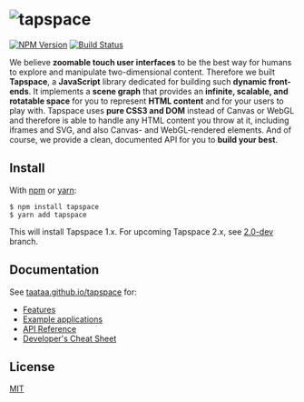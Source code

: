 # ![tapspace](docs/banner.png?raw=true)

[![NPM Version](https://img.shields.io/npm/v/tapspace/stable?color=7fcd0f)](https://www.npmjs.com/package/tapspace)
[![Build Status](https://img.shields.io/travis/com/taataa/tapspace)](https://travis-ci.com/github/taataa/tapspace)

We believe **zoomable touch user interfaces** to be the best way for humans to explore and manipulate two-dimensional content. Therefore we built **Tapspace**, a **JavaScript** library dedicated for building such **dynamic front-ends**. It implements a **scene graph** that provides an **infinite, scalable, and rotatable space** for you to represent **HTML content** and for your users to play with. Tapspace uses **pure CSS3 and DOM** instead of Canvas or WebGL and therefore is able to handle any HTML content you throw at it, including iframes and SVG, and also Canvas- and WebGL-rendered elements. And of course, we provide a clean, documented API for you to **build your best**.


## Install

With [npm](https://www.npmjs.com/package/tapspace) or [yarn](https://yarnpkg.com/en/package/tapspace):

    $ npm install tapspace
    $ yarn add tapspace

This will install Tapspace 1.x. For upcoming Tapspace 2.x, see [2.0-dev](https://github.com/taataa/tapspace/tree/2.0-dev) branch.

## Documentation

See [taataa.github.io/tapspace](https://taataa.github.io/tapspace) for:
- [Features](https://taataa.github.io/tapspace#features)
- [Example applications](https://taataa.github.io/tapspace#examples)
- [API Reference](https://taataa.github.io/tapspace/api/v1)
- [Developer's Cheat Sheet](https://taataa.github.io/tapspace/dev)


## License

[MIT](LICENSE)
